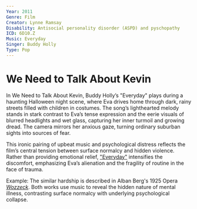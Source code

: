 ```yaml
---
Year: 2011
Genre: Film
Creator: Lynne Ramsay
Disability: Antisocial personality disorder (ASPD) and pyschopathy
ICD: 6D10.Z
Music: Everyday
Singer: Buddy Holly
Type: Pop
---
```


# We Need to Talk About Kevin

In We Need to Talk About Kevin, Buddy Holly’s "Everyday" plays during a haunting Halloween night scene, where Eva drives home through dark, rainy streets filled with children in costumes. The song’s lighthearted melody stands in stark contrast to Eva’s tense expression and the eerie visuals of blurred headlights and wet glass, capturing her inner turmoil and growing dread. The camera mirrors her anxious gaze, turning ordinary suburban sights into sources of fear.

This ironic pairing of upbeat music and psychological distress reflects the film’s central tension between surface normalcy and hidden violence. Rather than providing emotional relief, ["Everyday"](https://www.youtube.com/watch?v=l2Nk-TVuthE) intensifies the discomfort, emphasizing Eva’s alienation and the fragility of routine in the face of trauma.

Example: The similar hardship is described in Alban Berg's 1925 Opera [*Wozzeck*](jang_geunyeong.md). Both works use music to reveal the hidden nature of mental illness, contrasting surface normalcy with underlying psychological collapse.

